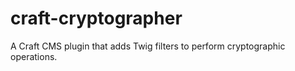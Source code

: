 # craft-cryptographer
A Craft CMS plugin that adds Twig filters to perform cryptographic operations.
